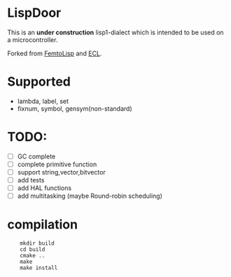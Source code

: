 # LispDoor

This is an **under construction** lisp1-dialect which is intended to be used on a microcontroller.

Forked from [FemtoLisp](https://github.com/JeffBezanson/femtolisp) and [ECL](https://gitlab.com/embeddable-common-lisp/ecl).


# Supported
- lambda, label, set
- fixnum, symbol, gensym(non-standard)

# TODO:
- [ ] GC complete
- [ ] complete primitive function
- [ ] support string,vector,bitvector
- [ ] add tests
- [ ] add HAL functions
- [ ] add multitasking (maybe Round-robin scheduling)

# compilation

```shell
    mkdir build
    cd build
    cmake ..
    make
    make install
```
